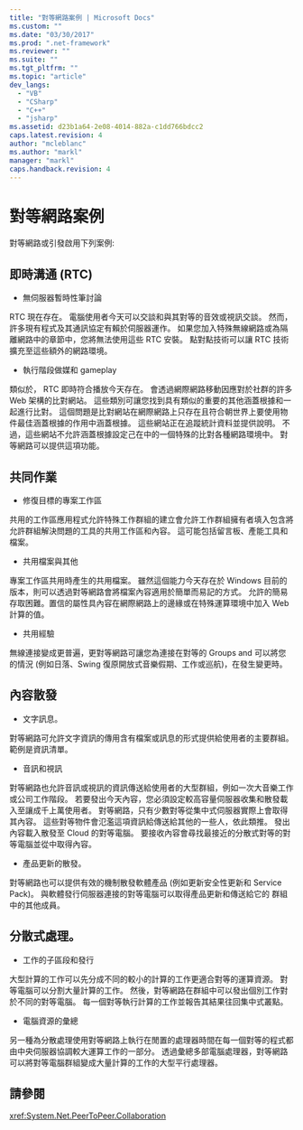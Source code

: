 ```yaml
---
title: "對等網路案例 | Microsoft Docs"
ms.custom: ""
ms.date: "03/30/2017"
ms.prod: ".net-framework"
ms.reviewer: ""
ms.suite: ""
ms.tgt_pltfrm: ""
ms.topic: "article"
dev_langs: 
  - "VB"
  - "CSharp"
  - "C++"
  - "jsharp"
ms.assetid: d23b1a64-2e08-4014-882a-c1dd766bdcc2
caps.latest.revision: 4
author: "mcleblanc"
ms.author: "markl"
manager: "markl"
caps.handback.revision: 4
---
```

# 對等網路案例
對等網路或引發啟用下列案例:  
  
## 即時溝通 \(RTC\)  
  
-   無伺服器暫時性筆討論  
  
 RTC 現在存在。  電腦使用者今天可以交談和與其對等的音效或視訊交談。  然而，許多現有程式及其通訊協定有賴於伺服器運作。  如果您加入特殊無線網路或為隔離網路中的章節中，您將無法使用這些 RTC 安裝。  點對點技術可以讓 RTC 技術擴充至這些額外的網路環境。  
  
-   執行階段做媒和 gameplay  
  
 類似於， RTC 即時符合播放今天存在。  會透過網際網路移動因應對於社群的許多 Web 架構的比對網站。  這些類別可讓您找到具有類似的重要的其他涵蓋根據和一起進行比對。  這個問題是比對網站在網際網路上只存在且符合朝世界上要使用物件最佳涵蓋根據的作用中涵蓋根據。  這些網站正在追蹤統計資料並提供說明。  不過，這些網站不允許涵蓋根據設定己在中的一個特殊的比對各種網路環境中。  對等網路可以提供這項功能。  
  
## 共同作業  
  
-   修復目標的專案工作區  
  
 共用的工作區應用程式允許特殊工作群組的建立會允許工作群組擁有者填入包含將允許群組解決問題的工具的共用工作區和內容。  這可能包括留言板、產能工具和檔案。  
  
-   共用檔案與其他  
  
 專案工作區共用時產生的共用檔案。  雖然這個能力今天存在於 Windows 目前的版本，則可以透過對等網路會將檔案內容適用於簡單而易記的方式。  允許的簡易存取困難。置信的屬性具內容在網際網路上的邊緣或在特殊運算環境中加入 Web 計算的值。  
  
-   共用經驗  
  
 無線連接變成更普遍，更對等網路可讓您為連接在對等的 Groups and 可以將您的情況 \(例如日落、Swing 復原開放式音樂假期、工作或巡航\)，在發生變更時。  
  
## 內容散發  
  
-   文字訊息。  
  
 對等網路可允許文字資訊的傳用含有檔案或訊息的形式提供給使用者的主要群組。  範例是資訊清單。  
  
-   音訊和視訊  
  
 對等網路也允許音訊或視訊的資訊傳送給使用者的大型群組，例如一次大音樂工作或公司工作階段。  若要發出今天內容，您必須設定較高容量伺服器收集和散發載入至讓成千上萬使用者。  對等網路，只有少數對等從集中式伺服器實際上會取得其內容。  這些對等物件會氾濫這項資訊給傳送給其他的一些人，依此類推。  發出內容載入散發至 Cloud 的對等電腦。  要接收內容會尋找最接近的分散式對等的對等電腦並從中取得內容。  
  
-   產品更新的散發。  
  
 對等網路也可以提供有效的機制散發軟體產品 \(例如更新安全性更新和 Service Pack\)。  與軟體發行伺服器連接的對等電腦可以取得產品更新和傳送給它的 群組中的其他成員。  
  
## 分散式處理。  
  
-   工作的子區段和發行  
  
 大型計算的工作可以先分成不同的較小的計算的工作更適合對等的運算資源。  對等電腦可以分割大量計算的工作。  然後，對等網路在群組中可以發出個別工作對於不同的對等電腦。  每一個對等執行計算的工作並報告其結果往回集中式叢點。  
  
-   電腦資源的彙總  
  
 另一種為分散處理使用對等網路上執行在閒置的處理器時間在每一個對等的程式都由中央伺服器協調較大運算工作的一部分。  透過彙總多部電腦處理器，對等網路可以將對等電腦群組變成大量計算的工作的大型平行處理器。  
  
## 請參閱  
 <xref:System.Net.PeerToPeer.Collaboration>